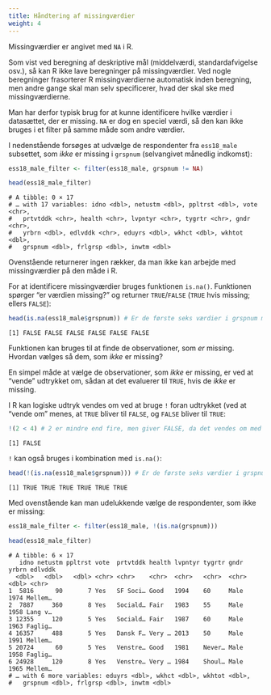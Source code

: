 ```yaml
---
title: Håndtering af missingværdier
weight: 4
---
```

Missingværdier er angivet med `NA` i R.

Som vist ved beregning af deskriptive mål (middelværdi,
standardafvigelse osv.), så kan R ikke lave beregninger på
missingværdier. Ved nogle beregninger frasorterer R missingværdierne
automatisk inden beregning, men andre gange skal man selv specificerer,
hvad der skal ske med missingværdierne.

Man har derfor typisk brug for at kunne identificere hvilke værdier i
datasættet, der er missing. `NA` er dog en speciel værdi, så den kan
ikke bruges i et filter på samme måde som andre værdier.

I nedenstående forsøges at udvælge de respondenter fra `ess18_male`
subsettet, som *ikke* er missing i `grspnum` (selvangivet månedlig
indkomst):

``` r
ess18_male_filter <- filter(ess18_male, grspnum != NA)

head(ess18_male_filter)
```

    # A tibble: 0 × 17
    # … with 17 variables: idno <dbl>, netustm <dbl>, ppltrst <dbl>, vote <chr>,
    #   prtvtddk <chr>, health <chr>, lvpntyr <chr>, tygrtr <chr>, gndr <chr>,
    #   yrbrn <dbl>, edlvddk <chr>, eduyrs <dbl>, wkhct <dbl>, wkhtot <dbl>,
    #   grspnum <dbl>, frlgrsp <dbl>, inwtm <dbl>

Ovenstående returnerer ingen rækker, da man ikke kan arbejde med
missingværdier på den måde i R.

For at identificere missingværdier bruges funktionen `is.na()`.
Funktionen spørger “er værdien missing?” og returner `TRUE`/`FALSE`
(`TRUE` hvis missing; ellers `FALSE`):

``` r
head(is.na(ess18_male$grspnum)) # Er de første seks værdier i grspnum missing?
```

    [1] FALSE FALSE FALSE FALSE FALSE FALSE

Funktionen kan bruges til at finde de observationer, som *er* missing.
Hvordan vælges så dem, som *ikke* er missing?

En simpel måde at vælge de observationer, som *ikke* er missing, er ved
at “vende” udtrykket om, sådan at det evaluerer til `TRUE`, hvis de
*ikke* er missing.

I R kan logiske udtryk vendes om ved at bruge `!` foran udtrykket (ved
at “vende om” menes, at `TRUE` bliver til `FALSE`, og `FALSE` bliver til
`TRUE`:

``` r
!(2 < 4) # 2 er mindre end fire, men giver FALSE, da det vendes om med !
```

    [1] FALSE

`!` kan også bruges i kombination med `is.na()`:

``` r
head(!(is.na(ess18_male$grspnum))) # Er de første seks værdier i grspnum ikke missing?
```

    [1] TRUE TRUE TRUE TRUE TRUE TRUE

Med ovenstående kan man udelukkende vælge de respondenter, som ikke er
missing:

``` r
ess18_male_filter <- filter(ess18_male, !(is.na(grspnum)))

head(ess18_male_filter)
```

    # A tibble: 6 × 17
       idno netustm ppltrst vote  prtvtddk health lvpntyr tygrtr gndr  yrbrn edlvddk
      <dbl>   <dbl>   <dbl> <chr> <chr>    <chr>  <chr>   <chr>  <chr> <dbl> <chr>  
    1  5816      90       7 Yes   SF Soci… Good   1994    60     Male   1974 Mellem…
    2  7887     360       8 Yes   Sociald… Fair   1983    55     Male   1958 Lang v…
    3 12355     120       5 Yes   Sociald… Fair   1987    60     Male   1963 Faglig…
    4 16357     488       5 Yes   Dansk F… Very … 2013    50     Male   1991 Mellem…
    5 20724      60       5 Yes   Venstre… Good   1981    Never… Male   1958 Faglig…
    6 24928     120       8 Yes   Venstre… Very … 1984    Shoul… Male   1965 Mellem…
    # … with 6 more variables: eduyrs <dbl>, wkhct <dbl>, wkhtot <dbl>,
    #   grspnum <dbl>, frlgrsp <dbl>, inwtm <dbl>

